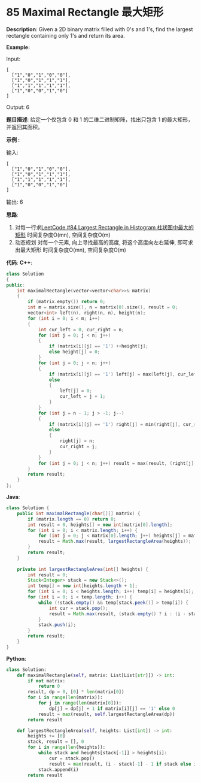 # 85 Maximal Rectangle 最大矩形

__Description__:
Given a 2D binary matrix filled with 0's and 1's, find the largest rectangle containing only 1's and return its area.

__Example:__

Input:

```text
[
  ["1","0","1","0","0"],
  ["1","0","1","1","1"],
  ["1","1","1","1","1"],
  ["1","0","0","1","0"]
]
```

Output: 6

__题目描述__:
给定一个仅包含 0 和 1 的二维二进制矩阵，找出只包含 1 的最大矩形，并返回其面积。

__示例 :__

输入:

```text
[
  ["1","0","1","0","0"],
  ["1","0","1","1","1"],
  ["1","1","1","1","1"],
  ["1","0","0","1","0"]
]
```

输出: 6

__思路__:

1. 对每一行求[LeetCode #84 Largest Rectangle in Histogram 柱状图中最大的矩形](https://www.jianshu.com/p/154636b3e41b)
时间复杂度O(mn), 空间复杂度O(m)
2. 动态规划
对每一个元素, 向上寻找最高的高度, 将这个高度向左右延伸, 即可求出最大矩形
时间复杂度O(mn), 空间复杂度O(m)

__代码__:
__C++__:

```C++
class Solution 
{
public:
    int maximalRectangle(vector<vector<char>>& matrix) 
    {
        if (matrix.empty()) return 0;
        int m = matrix.size(), n = matrix[0].size(), result = 0;
        vector<int> left(n), right(n, n), height(n);
        for (int i = 0; i < m; i++) 
        {
            int cur_left = 0, cur_right = n;
            for (int j = 0; j < n; j++) 
            {
                if (matrix[i][j] == '1') ++height[j];
                else height[j] = 0;
            }
            for (int j = 0; j < n; j++) 
            {
                if (matrix[i][j] == '1') left[j] = max(left[j], cur_left);
                else 
                {
                    left[j] = 0; 
                    cur_left = j + 1;
                }
            }
            for (int j = n - 1; j > -1; j--) 
            {
                if (matrix[i][j] == '1') right[j] = min(right[j], cur_right);
                else 
                {
                    right[j] = n; 
                    cur_right = j;
                }    
            }
            for (int j = 0; j < n; j++) result = max(result, (right[j] - left[j]) * height[j]);
        }
        return result;
    }
};
```

__Java__:

```Java
class Solution {
    public int maximalRectangle(char[][] matrix) {
        if (matrix.length == 0) return 0;
        int result = 0, heights[] = new int[matrix[0].length];
        for (int i = 0; i < matrix.length; i++) {
            for (int j = 0; j < matrix[0].length; j++) heights[j] = matrix[i][j] == '1' ? heights[j] + 1 : 0;
            result = Math.max(result, largestRectangleArea(heights));
        }
        return result;
    }
    
    private int largestRectangleArea(int[] heights) {
        int result = 0;
        Stack<Integer> stack = new Stack<>();
        int temp[] = new int[heights.length + 1];
        for (int i = 0; i < heights.length; i++) temp[i] = heights[i];
        for (int i = 0; i < temp.length; i++) {
            while (!stack.empty() && temp[stack.peek()] > temp[i]) {
                int cur = stack.pop();
                result = Math.max(result, (stack.empty() ? i : (i - stack.peek() - 1)) * temp[cur]);
            }
            stack.push(i);
        }
        return result;
    }
}
```

__Python__:

```Python
class Solution:
    def maximalRectangle(self, matrix: List[List[str]]) -> int:
        if not matrix: 
            return 0
        result, dp = 0, [0] * len(matrix[0])
        for i in range(len(matrix)):
            for j in range(len(matrix[0])):
                dp[j] = dp[j] + 1 if matrix[i][j] == '1' else 0
            result = max(result, self.largestRectangleArea(dp))
        return result

    def largestRectangleArea(self, heights: List[int]) -> int:
        heights += [0]
        stack, result = [], 0
        for i in range(len(heights)):
            while stack and heights[stack[-1]] > heights[i]:
                cur = stack.pop()
                result = max(result, (i - stack[-1] - 1 if stack else i) * heights[cur])
            stack.append(i)
        return result
```
